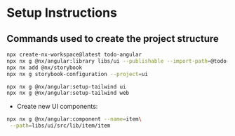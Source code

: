 # Setup Instructions

## Commands used to create the project structure

```sh
npx create-nx-workspace@latest todo-angular
npx nx g @nx/angular:library libs/ui --publishable --import-path=@todo-angular/ui
npx nx add @nx/storybook
npx nx g storybook-configuration --project=ui

npx nx g @nx/angular:setup-tailwind ui
npx nx g @nx/angular:setup-tailwind web
```

- Create new UI components:
```sh
npx nx g @nx/angular:component --name=item\
 --path=libs/ui/src/lib/item/item
```